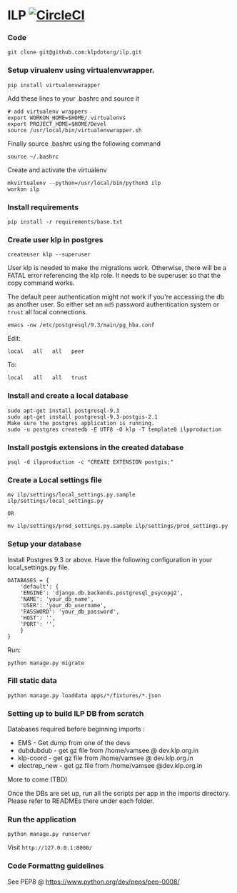 ILP [![CircleCI](https://circleci.com/gh/klpdotorg/ilp.svg?style=svg)](https://circleci.com/gh/klpdotorg/ilp)
====


### Code

    git clone git@github.com:klpdotorg/ilp.git

### Setup virualenv using virtualenvwrapper.

    pip install virtualenvwrapper
    
Add these lines to your .bashrc and source it

    # add virtualenv wrappers
    export WORKON_HOME=$HOME/.virtualenvs
    export PROJECT_HOME=$HOME/Devel
    source /usr/local/bin/virtualenvwrapper.sh

Finally source .bashrc using the following command
    
    source ~/.bashrc

Create and activate the virtualenv

    mkvirtualenv --python=/usr/local/bin/python3 ilp
    workon ilp
   
### Install requirements

    pip install -r requirements/base.txt

### Create user klp in postgres

    createuser klp --superuser

User klp is needed to make the migrations work. Otherwise, there will be a FATAL error referencing the klp role. It needs to be superuser so that the copy command works.

The default peer authentication might not work if you're accessing the db as another user. So either set an `md5` password authentication system or `trust` all local connections.

    emacs -nw /etc/postgresql/9.3/main/pg_hba.conf

Edit:

    local   all   all   peer

To:

    local   all   all   trust

### Install and create a local database

    sudo apt-get install postgresql-9.3
    sudo apt-get install postgresql-9.3-postgis-2.1
    Make sure the postgres application is running.
    sudo -u postgres createdb -E UTF8 -O klp -T template0 ilpproduction

### Install postgis extensions in the created database
    psql -d ilpproduction -c "CREATE EXTENSION postgis;"

### Create a Local settings file

    mv ilp/settings/local_settings.py.sample ilp/settings/local_settings.py

    OR

    mv ilp/settings/prod_settings.py.sample ilp/settings/prod_settings.py

### Setup your database

Install Postgres 9.3 or above. Have the following configuration in your local_settings.py file.

    DATABASES = {
        'default': {
        'ENGINE': 'django.db.backends.postgresql_psycopg2',
        'NAME': 'your_db_name',
        'USER': 'your_db_username',
        'PASSWORD': 'your_db_password',
        'HOST': '',
        'PORT': '',
        }
    }

Run:

    python manage.py migrate

### Fill static data
    python manage.py loaddata apps/*/fixtures/*.json

### Setting up to build ILP DB from scratch

Databases required before beginning imports :

* EMS - Get dump from one of the devs
* dubdubdub - get gz file from /home/vamsee @ dev.klp.org.in
* klp-coord - get gz file from /home/vamsee @ dev.klp.org.in
* electrep_new - get gz file from /home/vamsee @dev.klp.org.in

More to come (TBD)

Once the DBs are set up, run all the scripts per app in the imports directory. Please refer to READMEs there under each folder.

### Run the application

    python manage.py runserver

Visit `http://127.0.0.1:8000/`

### Code Formattng guidelines
See PEP8 @ https://www.python.org/dev/peps/pep-0008/

